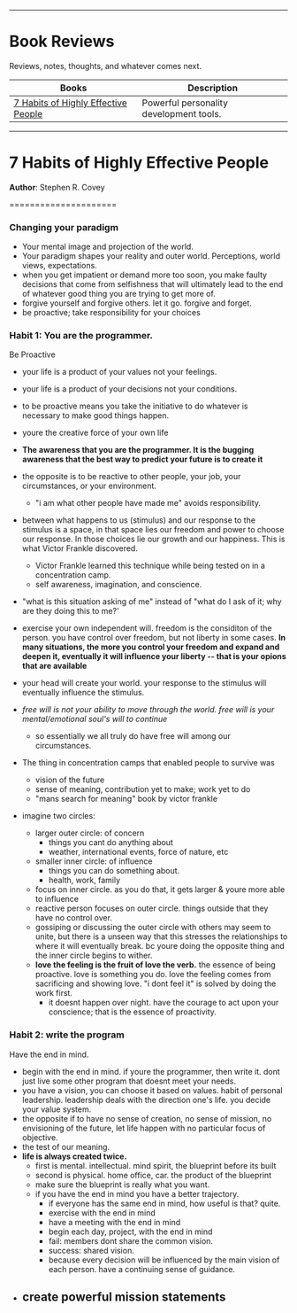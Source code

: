 
---

# Book Reviews

Reviews, notes, thoughts, and whatever comes next.

| Books                                                                         | Description                             |
|-------------------------------------------------------------------------------|-----------------------------------------|
| [ 7 Habits of Highly Effective People ](#7-habits-of-highly-effective-people) | Powerful personality development tools. |

---

# 7 Habits of Highly Effective People

**Author**: Stephen R. Covey

=====================

### Changing your paradigm

- Your mental image and projection of the world.
- Your paradigm shapes your reality and outer world. Perceptions, world views, expectations.
- when you get impatient or demand more too soon, you make faulty decisions that come from selfishness that 
  will ultimately lead to the end of whatever good thing you are trying to get more of.
- forgive yourself and forgive others. let it go. forgive and forget.
- be proactive; take responsibility for your choices


### Habit 1: You are the programmer.

Be Proactive

- your life is a product of your values not your feelings.
- your life is a product of your decisions not your conditions.
- to be proactive means you take the initiative to do whatever is necessary to make good things happen.
- youre the creative force of your own life
- **The awareness that you are the programmer. It is the bugging awareness that the best way to
  predict your future is to create it**
- the opposite is to be reactive to other people, your job, your circumstances, or your environment.
  - "i am what other people have made me" avoids responsibility.

- between what happens to us (stimulus) and our response to the stimulus is a space,
  in that space lies our freedom and power to choose our response. In those choices
  lie our growth and our happiness. This is what Victor Frankle discovered.
  - Victor Frankle learned this technique while being tested on in a concentration camp.
  - self awareness, imagination, and conscience.
- "what is this situation asking of me" instead of "what do I ask of it; why are they doing this to me?'
- exercise your own independent will. freedom is the considiton of the person. you have control over freedom, 
  but not liberty in some cases. **In many situations, the more you control your freedom and expand and deepen it, 
  eventually it will influence your liberty -- that is your opions that are available**
- your head will create your world. your response to the stimulus will eventually influence the stimulus.
- _free will is not your ability to move through the world. free will is your mental/emotional soul's will to continue_
  - so essentially we all truly do have free will among our circumstances.
- The thing in concentration camps that enabled people to survive was
  - vision of the future
  - sense of meaning, contribution yet to make; work yet to do
  - "mans search for meaning" book by victor frankle


- imagine two circles:
  - larger outer circle: of concern
    - things you cant do anything about
    - weather, international events, force of nature, etc
  - smaller inner circle: of influence
    - things you can do something about.
    - health, work, family
  - focus on inner circle. as you do that, it gets larger & youre more able to influence
  - reactive person focuses on outer circle. things outside that they have no control over.
  - gossiping or discussing the outer circle with others may seem to unite, but there is a unseen way 
    that this stresses the relationships to where it will eventually break. bc youre doing the opposite thing
    and the inner circle begins to wither.
  - **love the feeling is the fruit of love the verb.** the essence of being proactive. love is something you do.
    love the feeling comes from sacrificing and showing love. "i dont feel it" is solved by doing the work first.
    - it doesnt happen over night. have the courage to act upon your conscience; that is the essence of proactivity.

  
### Habit 2: write the program

Have the end in mind.

- begin with the end in mind. if youre the programmer, then write it. dont just live some other program
  that doesnt meet your needs.
- you have a vision, you can choose it based on values. habit of personal leadership. leadership deals with the direction
  one's life. you decide your value system.
- the opposite if to have no sense of creation, no sense of mission, no envisioning of the future, let life 
  happen with no particular focus of objective.
- the test of our meaning.
- **life is always created twice.**
  - first is mental. intellectual. mind spirit, the blueprint before its built
  - second is physical. home office, car. the product of the blueprint
  - make sure the blueprint is really what you want.
  - if you have the end in mind you have a better trajectory.
    - if everyone has the same end in mind, how useful is that? quite.
    - exercise with the end in mind
    - have a meeting with the end in mind
    - begin each day, project, with the end in mind
    - fail: members dont share the common vision.
    - success: shared vision.
    - because every decision will be influenced by the main vision of each person. have a continuing sense of guidance.
- create powerful mission statements
  - 













